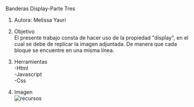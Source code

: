 Banderas Display-Parte Tres

1. Autora: Melissa Yauri

2. Objetivo  
El presente trabajo consta de hacer uso de la propiedad "display", en el cual se debe de replicar la imagen adjuntada. De manera que cada bloque se encuentre en una misma línea.

3. Herramientas   
-Html   
-Javascript  
-Css

4. Imagen  
![recursos](assets/display_parte3)
